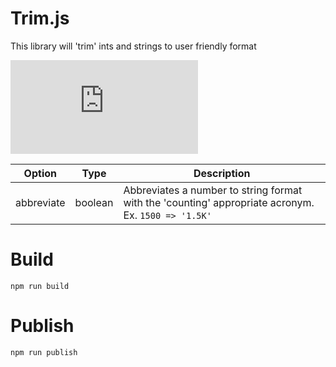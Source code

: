 # Trim.js

This library will 'trim' ints and strings to user friendly format

[![GitHub issues](https://img.shields.io/github/issues/freddysilber/trim.js)](https://github.com/freddysilber/trim.js/issues)

| Option | Type | Description |
| --- | --- | -------- |
| abbreviate | boolean | Abbreviates a number to string format with the 'counting' appropriate acronym. Ex. `1500 => '1.5K'` |

# Build
`npm run build`

# Publish
`npm run publish`
